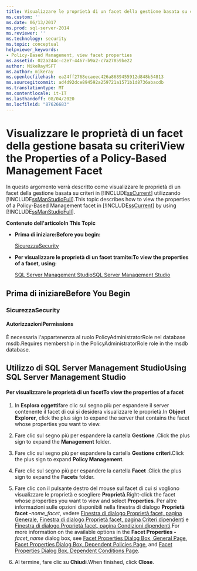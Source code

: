 ```yaml
---
title: Visualizzare le proprietà di un facet della gestione basata su criteri | Microsoft Docs
ms.custom: ''
ms.date: 06/13/2017
ms.prod: sql-server-2014
ms.reviewer: ''
ms.technology: security
ms.topic: conceptual
helpviewer_keywords:
- Policy-Based Management, view facet properties
ms.assetid: 022a244c-c2e7-4467-b9a2-c7a27859be22
author: MikeRayMSFT
ms.author: mikeray
ms.openlocfilehash: ea24ff2768ecaeec426a8689455912d848b54813
ms.sourcegitcommit: ad4d92dce894592a259721a1571b1d8736abacdb
ms.translationtype: MT
ms.contentlocale: it-IT
ms.lasthandoff: 08/04/2020
ms.locfileid: "87626683"
---
```

# <a name="view-the-properties-of-a-policy-based-management-facet"></a><span data-ttu-id="3c44c-102">Visualizzare le proprietà di un facet della gestione basata su criteri</span><span class="sxs-lookup"><span data-stu-id="3c44c-102">View the Properties of a Policy-Based Management Facet</span></span>
  <span data-ttu-id="3c44c-103">In questo argomento verrà descritto come visualizzare le proprietà di un facet della gestione basata su criteri in [!INCLUDE[ssCurrent](../../includes/sscurrent-md.md)] utilizzando [!INCLUDE[ssManStudioFull](../../includes/ssmanstudiofull-md.md)].</span><span class="sxs-lookup"><span data-stu-id="3c44c-103">This topic describes how to view the properties of a Policy-Based Management facet in [!INCLUDE[ssCurrent](../../includes/sscurrent-md.md)] by using [!INCLUDE[ssManStudioFull](../../includes/ssmanstudiofull-md.md)].</span></span>  
  
 <span data-ttu-id="3c44c-104">**Contenuto dell'articolo**</span><span class="sxs-lookup"><span data-stu-id="3c44c-104">**In This Topic**</span></span>  
  
-   <span data-ttu-id="3c44c-105">**Prima di iniziare:**</span><span class="sxs-lookup"><span data-stu-id="3c44c-105">**Before you begin:**</span></span>  
  
     [<span data-ttu-id="3c44c-106">Sicurezza</span><span class="sxs-lookup"><span data-stu-id="3c44c-106">Security</span></span>](#Security)  
  
-   <span data-ttu-id="3c44c-107">**Per visualizzare le proprietà di un facet tramite:**</span><span class="sxs-lookup"><span data-stu-id="3c44c-107">**To view the properties of a facet, using:**</span></span>  
  
     [<span data-ttu-id="3c44c-108">SQL Server Management Studio</span><span class="sxs-lookup"><span data-stu-id="3c44c-108">SQL Server Management Studio</span></span>](#SSMSProcedure)  
  
##  <a name="before-you-begin"></a><a name="BeforeYouBegin"></a> <span data-ttu-id="3c44c-109">Prima di iniziare</span><span class="sxs-lookup"><span data-stu-id="3c44c-109">Before You Begin</span></span>  
  
###  <a name="security"></a><a name="Security"></a> <span data-ttu-id="3c44c-110">Sicurezza</span><span class="sxs-lookup"><span data-stu-id="3c44c-110">Security</span></span>  
  
####  <a name="permissions"></a><a name="Permissions"></a> <span data-ttu-id="3c44c-111">Autorizzazioni</span><span class="sxs-lookup"><span data-stu-id="3c44c-111">Permissions</span></span>  
 <span data-ttu-id="3c44c-112">È necessaria l'appartenenza al ruolo PolicyAdministratorRole nel database msdb.</span><span class="sxs-lookup"><span data-stu-id="3c44c-112">Requires membership in the PolicyAdministratorRole role in the msdb database.</span></span>  
  
##  <a name="using-sql-server-management-studio"></a><a name="SSMSProcedure"></a> <span data-ttu-id="3c44c-113">Utilizzo di SQL Server Management Studio</span><span class="sxs-lookup"><span data-stu-id="3c44c-113">Using SQL Server Management Studio</span></span>  
  
#### <a name="to-view-the-properties-of-a-facet"></a><span data-ttu-id="3c44c-114">Per visualizzare le proprietà di un facet</span><span class="sxs-lookup"><span data-stu-id="3c44c-114">To view the properties of a facet</span></span>  
  
1.  <span data-ttu-id="3c44c-115">In **Esplora oggetti**fare clic sul segno più per espandere il server contenente il facet di cui si desidera visualizzare le proprietà.</span><span class="sxs-lookup"><span data-stu-id="3c44c-115">In **Object Explorer**, click the plus sign to expand the server that contains the facet whose properties you want to view.</span></span>  
  
2.  <span data-ttu-id="3c44c-116">Fare clic sul segno più per espandere la cartella **Gestione** .</span><span class="sxs-lookup"><span data-stu-id="3c44c-116">Click the plus sign to expand the **Management** folder.</span></span>  
  
3.  <span data-ttu-id="3c44c-117">Fare clic sul segno più per espandere la cartella **Gestione criteri**.</span><span class="sxs-lookup"><span data-stu-id="3c44c-117">Click the plus sign to expand **Policy Management**.</span></span>  
  
4.  <span data-ttu-id="3c44c-118">Fare clic sul segno più per espandere la cartella **Facet** .</span><span class="sxs-lookup"><span data-stu-id="3c44c-118">Click the plus sign to expand the **Facets** folder.</span></span>  
  
5.  <span data-ttu-id="3c44c-119">Fare clic con il pulsante destro del mouse sul facet di cui si vogliono visualizzare le proprietà e scegliere **Proprietà**.</span><span class="sxs-lookup"><span data-stu-id="3c44c-119">Right-click the facet whose properties you want to view and select **Properties**.</span></span> <span data-ttu-id="3c44c-120">Per altre informazioni sulle opzioni disponibili nella finestra di dialogo **Proprietà facet -**_nome_facet_, vedere [Finestra di dialogo Proprietà facet, pagina Generale](../../integration-services/general-page-of-integration-services-designers-options.md), [Finestra di dialogo Proprietà facet, pagina Criteri dipendenti](facet-properties-dialog-box-dependent-policies-page.md) e [Finestra di dialogo Proprietà facet, pagina Condizioni dipendenti](facet-properties-dialog-box-dependent-conditions-page.md).</span><span class="sxs-lookup"><span data-stu-id="3c44c-120">For more information on the available options in the **Facet Properties -**_facet_name_ dialog box, see [Facet Properties Dialog Box, General Page](../../integration-services/general-page-of-integration-services-designers-options.md), [Facet Properties Dialog Box, Dependent Policies Page](facet-properties-dialog-box-dependent-policies-page.md), and [Facet Properties Dialog Box, Dependent Conditions Page](facet-properties-dialog-box-dependent-conditions-page.md).</span></span>  
  
6.  <span data-ttu-id="3c44c-121">Al termine, fare clic su **Chiudi**.</span><span class="sxs-lookup"><span data-stu-id="3c44c-121">When finished, click **Close**.</span></span>  
  
  
